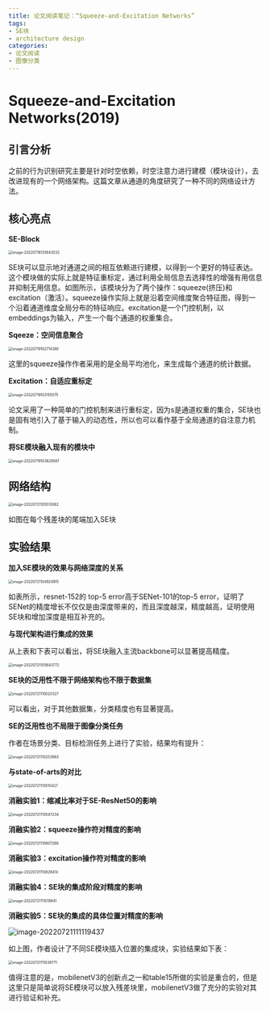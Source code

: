 ```yaml
---
title: 论文阅读笔记：“Squeeze-and-Excitation Networks”
tags: 
- SE块
- architecture design
categories:
- 论文阅读
- 图像分类
---
```


# Squeeze-and-Excitation Networks(2019)

## 引言分析

之前的行为识别研究主要是针对时空依赖，时空注意力进行建模（模块设计），去改进现有的一个网络架构。这篇文章从通道的角度研究了一种不同的网络设计方法。

## 核心亮点

**SE-Block**

<img src="https://raw.githubusercontent.com/coelien/image-hosting/master/img/202207181358077.png" alt="image-20220718135843032" style="zoom:50%;" />

SE块可以显示地对通道之间的相互依赖进行建模，以得到一个更好的特征表达。这个模块做的实际上就是特征重标定，通过利用全局信息去选择性的增强有用信息并抑制无用信息。如图所示，该模块分为了两个操作：squeeze(挤压)和excitation（激活）。squeeze操作实际上就是沿着空间维度聚合特征图，得到一个沿着通道维度全局分布的特征响应。excitation是一个门控机制，以embeddings为输入，产生一个每个通道的权重集合。

**Sqeeze：空间信息聚合**

<img src="https://raw.githubusercontent.com/coelien/image-hosting/master/img/202207191027476.png" alt="image-20220719102714390" style="zoom:50%;" />

这里的squeeze操作作者采用的是全局平均池化，来生成每个通道的统计数据。

**Excitation：自适应重标定**

<img src="https://raw.githubusercontent.com/coelien/image-hosting/master/img/202207191031603.png" alt="image-20220719103155575" style="zoom:50%;" />

论文采用了一种简单的门控机制来进行重标定，因为s是通道权重的集合，SE块也是固有地引入了基于输入的动态性，所以也可以看作基于全局通道的自注意力机制。

**将SE模块融入现有的模块中**

<img src="https://raw.githubusercontent.com/coelien/image-hosting/master/img/202207191038648.png" alt="image-20220719103828587" style="zoom:50%;" />

## 网络结构

<img src="https://raw.githubusercontent.com/coelien/image-hosting/master/img/202207211055132.png" alt="image-20220721105513082" style="zoom:50%;" />

如图在每个残差块的尾端加入SE块

## 实验结果

**加入SE模块的效果与网络深度的关系**

<img src="https://raw.githubusercontent.com/coelien/image-hosting/master/img/202207211049996.png" alt="image-20220721104924915" style="zoom:50%;" />

如表所示，resnet-152的 top-5 error高于SENet-101的top-5 error，证明了SENet的精度增长不仅仅是由深度带来的，而且深度越深，精度越高，证明使用SE块和增加深度是相互补充的。

**与现代架构进行集成的效果**

从上表和下表可以看出，将SE块融入主流backbone可以显著提高精度。

<img src="https://raw.githubusercontent.com/coelien/image-hosting/master/img/202207211058802.png" alt="image-20220721105843772" style="zoom:50%;" />

**SE块的泛用性不限于网络架构也不限于数据集**

<img src="https://raw.githubusercontent.com/coelien/image-hosting/master/img/202207211100366.png" alt="image-20220721110020327" style="zoom:50%;" />

可以看出，对于其他数据集，分类精度也有显著提高。

**SE的泛用性也不局限于图像分类任务**

作者在场景分类、目标检测任务上进行了实验，结果均有提升：

<img src="https://raw.githubusercontent.com/coelien/image-hosting/master/img/202207211102018.png" alt="image-20220721110253983" style="zoom:50%;" />

**与state-of-arts的对比**

<img src="https://raw.githubusercontent.com/coelien/image-hosting/master/img/202207211105469.png" alt="image-20220721110510427" style="zoom:50%;" />

**消融实验1：缩减比率对于SE-ResNet50的影响**

<img src="https://raw.githubusercontent.com/coelien/image-hosting/master/img/202207211105265.png" alt="image-20220721110547234" style="zoom:50%;" />

**消融实验2：squeeze操作符对精度的影响**

<img src="https://raw.githubusercontent.com/coelien/image-hosting/master/img/202207211108297.png" alt="image-20220721110807268" style="zoom:50%;" />

**消融实验3：excitation操作符对精度的影响**

<img src="https://raw.githubusercontent.com/coelien/image-hosting/master/img/202207211108441.png" alt="image-20220721110828414" style="zoom:50%;" />

**消融实验4：SE块的集成阶段对精度的影响**

<img src="https://raw.githubusercontent.com/coelien/image-hosting/master/img/202207211110973.png" alt="image-20220721111019941" style="zoom:50%;" />

**消融实验5：SE块的集成的具体位置对精度的影响**

![image-20220721111119437](https://raw.githubusercontent.com/coelien/image-hosting/master/img/202207211111486.png)

如上图，作者设计了不同SE模块插入位置的集成块，实验结果如下表：

<img src="https://raw.githubusercontent.com/coelien/image-hosting/master/img/202207211110812.png" alt="image-20220721111038771" style="zoom:50%;" />

值得注意的是，mobilenetV3的创新点之一和table15所做的实验是重合的，但是这里只是简单说将SE模块可以放入残差块里，mobilenetV3做了充分的实验对其进行验证和补充。
